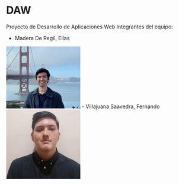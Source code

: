 # DAW
Proyecto de Desarrollo de Aplicaciones Web
Integrantes del equipo:
- Madera De Regil, Elías 
<img src="/img/Elias.jpeg" alt="Elias" width="200"/>
- Villajuana Saavedra, Fernando
<img src="/img/Fernando.jpg" alt="Fernando" width="200"/>
